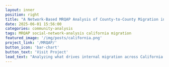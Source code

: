 ```yaml
---
layout: inner
position: right
title: "A Network-Based MRQAP Analysis of County-to-County Migration in California"
date: 2025-06-01 15:56:00
categories: community-analysis
tags: MRQAP social-network-analysis california migration
featured_image: '/img/posts/california.png'
project_link: '/MRQAP/'
button_icon: 'bar-chart'
button_text: 'Visit Project'
lead_text: "Analyzing what drives internal migration across California’s counties using social network regression."
---
```

